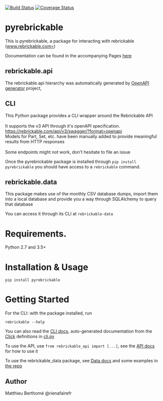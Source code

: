 [![Build Status](https://travis-ci.org/rienafairefr/pyrebrickable.svg?branch=master)](https://travis-ci.org/rienafairefr/pyrebrickable)
[![Coverage Status](https://coveralls.io/repos/github/rienafairefr/pyrebrickable/badge.svg?branch=master)](https://coveralls.io/github/rienafairefr/pyrebrickable?branch=master)

# pyrebrickable

This is pyrebrickable, a package for interacting with rebrickable (www.rebrickable.com=)

Documentation can be found in the accompanying Pages [here](https://rienafairefr.github.io/pyrebrickable)

## rebrickable.api

The rebrickable.api hierarchy was automatically generated by [OpenAPI generator](https://github.com/openapitools/openapi-generator) project,

## CLI

This Python package provides a CLI wrapper around the Rebrickable API<br> <br> It supports the v3 API through it's openAPI specification.<br> https://rebrickable.com/api/v3/swagger/?format=openapi<br> Models for Part, Set, etc. have been manually added to provide meaningful results from HTTP responses<br> <br> Some endpoints might not work, don't hesitate to file an issue<br>

Once the pyrebrickable package is installed through `pip install pyrebrickable` you should have access to a `rebrickable` command.

## rebrickable.data

This package makes use of the monthly CSV database dumps, import them into a
local database and provide you a way through SQLAlchemy to query that
database

You can access it through its CLI at `rebrickable-data`

# Requirements.

Python 2.7 and 3.5+

# Installation & Usage

```
pip install pyrebrickable
```

# Getting Started

For the CLI: with the package installed, run

`rebrickable --help`

You can also read the [CLI docs](https://rienafairefr.gitlab.io/pyrebrickable/cli.html), auto-generated documentation from the [Click](http//click.pocoo.org) definitions in [cli.py](rebrickable/cli.py)

To use the API, use `from rebrickable_api import [...]`, see the [API docs](https://rienafairefr.gitlab.io/pyrebrickable/api.html) for how to use it

To use the rebrickable_data package, see [Data docs](https://rienafairefr.gitlab.io/pyrebrickable/data.html) and some examples in [the repo](data/examples)

## Author

Matthieu Berthomé @rienafairefr
